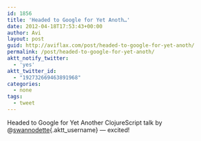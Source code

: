 ```yaml
---
id: 1856
title: 'Headed to Google for Yet Anoth…'
date: 2012-04-18T17:53:43+00:00
author: Avi
layout: post
guid: http://aviflax.com/post/headed-to-google-for-yet-anoth/
permalink: /post/headed-to-google-for-yet-anoth/
aktt_notify_twitter:
  - 'yes'
aktt_twitter_id:
  - "192732669463891968"
categories:
  - none
tags:
  - tweet
---
```

Headed to Google for Yet Another ClojureScript talk by @[swannodette](http://twitter.com/swannodette){.aktt_username} — excited!